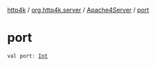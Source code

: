 [http4k](../../index.md) / [org.http4k.server](../index.md) / [Apache4Server](index.md) / [port](./port.md)

# port

`val port: `[`Int`](https://kotlinlang.org/api/latest/jvm/stdlib/kotlin/-int/index.html)